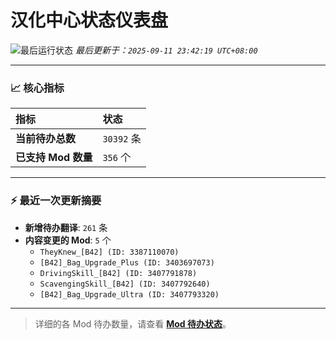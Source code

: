 # 汉化中心状态仪表盘

![最后运行状态](https://img.shields.io/badge/Last%20Run-Success-green)
*最后更新于：`2025-09-11 23:42:19 UTC+08:00`*

---

### 📈 **核心指标**

| 指标 | 状态 |
| :--- | :--- |
| **当前待办总数** | ``30392`` 条 |
| **已支持 Mod 数量** | ``356`` 个 |

---

### ⚡ **最近一次更新摘要**

*   **新增待办翻译**: `261` 条
*   **内容变更的 Mod**: `5` 个
    *   `TheyKnew_[B42] (ID: 3387110070)`
    *   `[B42]_Bag_Upgrade_Plus (ID: 3403697073)`
    *   `DrivingSkill_[B42] (ID: 3407791878)`
    *   `ScavengingSkill_[B42] (ID: 3407792640)`
    *   `[B42]_Bag_Upgrade_Ultra (ID: 3407793320)`

---

> 详细的各 Mod 待办数量，请查看 [**Mod 待办状态**](MOD_TODO_STATUS.md)。
